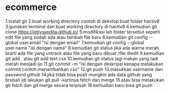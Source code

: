 # ecommerce

1.install git
2.buat working directory contoh di dekstop buat folder hactiv8
3.gunakan terminal dan buat working directory di hactiv8
4.kemudian git clone https://jetlysandita.github.io/
5.modifikasi lah folder tersebut seperti edit file yang sudah ada atau tambah file baru
6.kemudian git config --global user.email "isi dengan email"
7.kemudian git config --global user.name "isi dengan nama"
8.kemudian git status jika ada warna merah brarti ada file yang untrack atau file yang baru dibuat /file diedit
9.kemudian git add . atau git add text.css
10.kemudian git status lagi makan yang tadi merah menjadi ijo
11.git commit -m "isi dengan deskripsi kenapa melakukan commit contoh:menambahkan css"
12.git push
13.masukkan username dan password github
14.jika tidak bisa push mungkin ada data github yang brubah jdi lakukan git pull ->artinya fetch dan merge
15.atau bisa melakukan git fetch dan git merge secara terpisah
16.kemudian baru bisa git push
